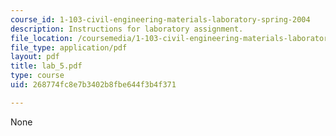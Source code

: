 ```yaml
---
course_id: 1-103-civil-engineering-materials-laboratory-spring-2004
description: Instructions for laboratory assignment.
file_location: /coursemedia/1-103-civil-engineering-materials-laboratory-spring-2004/268774fc8e7b3402b8fbe644f3b4f371_lab_5.pdf
file_type: application/pdf
layout: pdf
title: lab_5.pdf
type: course
uid: 268774fc8e7b3402b8fbe644f3b4f371

---
```

None